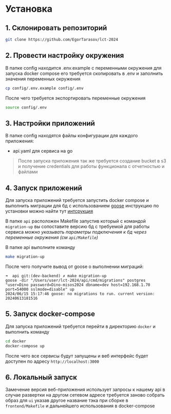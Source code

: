 # Установка
## 1. Склонировать репозиторий
```bash
git clone https://github.com/EgorTarasov/lct-2024
```

## 2. Провести настройку окружения
В папке config находится .env.example с переменными окружения для запуска docker compose 
его требуется скопировать в .env и заполнить значения переменных окружения
```bash
cp config/.env.example config/.env
```
После чего требуется экспортировать переменные окружения
```bash
source config/.env
```

## 3. Настройки приложений
В папке config находятся файлы конфигурации для каждого приложения: 
- api.yaml для сервиса на go

> После запуска приложения так же требуется создание bucket в s3 
> и получение credentials для работы функционала с отчетностью и файлами 

## 4. Запуск приложений
Для запуска приложений требуется запустить docker compose 
и выполнить миграции для бд с использованием [goose](https://github.com/pressly/goose) 
инструкцию по установки можно найти тут [интсрукция](https://github.com/pressly/goose?tab=readme-ov-file#install)  

В папке `api` расположен Makefile запустив который с командой `migration-up` 
вы сопоставите версию бд с требуемой для работы сервиса *можно указывать параметры подключения к бд через переменные окружения (см `api/Makefile`)*  

В папке api выполните команду
```bash
make migration-up
```
После чего получите вывод от goose о выполнении миграций:
```
➜  api git:(dev-backend) ✗ make migration-up 
goose -dir "/Users/user/lct-2024/api/cmd/migrations" postgres "user=Dino password=Dino-misos2024 dbname=dev host=192.168.1.70 port=54000 sslmode=disable" up
2024/06/15 15:17:46 goose: no migrations to run. current version: 20240613181516
```

## 5. Запуск docker-compose
Для запуска приложений требуется перейти в директорию `docker` и выполнить команду
```bash
cd docker
docker-compose up
```
После чего все сервисы будут запущены и веб интерфейс будет доступен по адресу `http://localhost:3000`

## 6. Локальный запуск
Замечение версия веб-приложения использует запросы к нашему api в случае развертки 
на другом сетевом адресе требуется заново собрать образ для `ui` указав другое название тэка при сборке в `frontend/Makefile` и дальнейшего использования в docker-compose  
